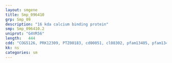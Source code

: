 ```yaml
---
layout: smgene
title: Smp_096410
grp: Smp_09
description: "16 kda calcium binding protein"
smp: Smp_096410.2
uniprot: "G4VR56"
length:   444
cdd: "COG5126, PRK12309, PTZ00183, cd00051, cl08302, pfam13405, pfam13499"
kk: ns
categories: sm
---
```

